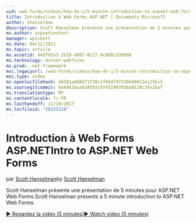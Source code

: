 ```yaml
---
uid: web-forms/videos/how-do-i/5-minute-introduction-to-aspnet-web-forms
title: Introduction à Web Forms ASP.NET | Documents Microsoft
author: shanselman
description: Scott Hanselman présente une présentation de 5 minutes pour ASP.NET Web Forms.
ms.author: aspnetcontent
manager: wpickett
ms.date: 04/12/2011
ms.topic: article
ms.assetid: 44dfd1e3-2b19-490f-8c27-9c860c5309d8
ms.technology: dotnet-webforms
ms.prod: .net-framework
msc.legacyurl: /web-forms/videos/how-do-i/5-minute-introduction-to-aspnet-web-forms
msc.type: video
ms.openlocfilehash: 40381a8d8d71f38c1f66d797310b60012e125bc5
ms.sourcegitcommit: 9a9483aceb34591c97451997036a9120c3fe2baf
ms.translationtype: MT
ms.contentlocale: fr-FR
ms.lasthandoff: 11/10/2017
ms.locfileid: "26525318"
---
```

<a name="intro-to-aspnet-web-forms"></a><span data-ttu-id="b7d69-103">Introduction à Web Forms ASP.NET</span><span class="sxs-lookup"><span data-stu-id="b7d69-103">Intro to ASP.NET Web Forms</span></span>
====================
<span data-ttu-id="b7d69-104">par [Scott Hanselman](https://github.com/shanselman)</span><span class="sxs-lookup"><span data-stu-id="b7d69-104">by [Scott Hanselman](https://github.com/shanselman)</span></span>

<span data-ttu-id="b7d69-105">Scott Hanselman présente une présentation de 5 minutes pour ASP.NET Web Forms.</span><span class="sxs-lookup"><span data-stu-id="b7d69-105">Scott Hanselman presents a 5 minute introduction to ASP.NET Web Forms.</span></span>

[<span data-ttu-id="b7d69-106">&#9654; Regardez la vidéo (5 minutes)</span><span class="sxs-lookup"><span data-stu-id="b7d69-106">&#9654; Watch video (5 minutes)</span></span>](https://channel9.msdn.com/Blogs/ASP-NET-Site-Videos/5-minute-introduction-to-aspnet-web-forms)

